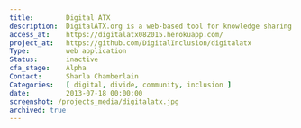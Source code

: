 ```yaml
---
title:        Digital ATX
description:  DigitalATX.org is a web-based tool for knowledge sharing and creating an inventory of assets for digital inclusion programming in Austin.
access_at:    https://digitalatx082015.herokuapp.com/
project_at:   https://github.com/DigitalInclusion/digitalatx
Type:         web application
Status:       inactive
cfa_stage:    Alpha
Contact:      Sharla Chamberlain
Categories:   [ digital, divide, community, inclusion ]
date:         2013-07-18 00:00:00
screenshot: /projects_media/digitalatx.jpg
archived: true
---
```

